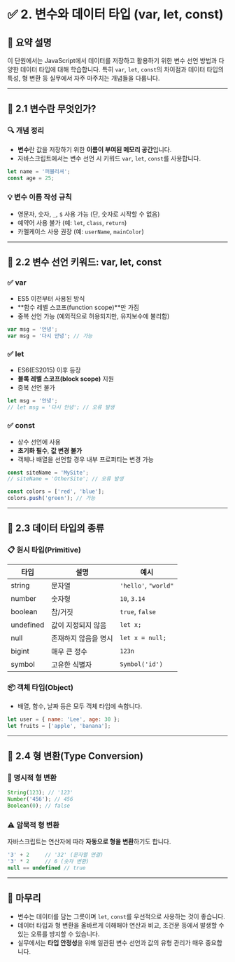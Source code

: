 
# ✅ 2. 변수와 데이터 타입 (var, let, const)

## 📌 요약 설명
이 단원에서는 JavaScript에서 데이터를 저장하고 활용하기 위한 변수 선언 방법과 다양한 데이터 타입에 대해 학습합니다. 특히 `var`, `let`, `const`의 차이점과 데이터 타입의 특성, 형 변환 등 실무에서 자주 마주치는 개념들을 다룹니다.

---

## 🧱 2.1 변수란 무엇인가?

### 🔍 개념 정리
- **변수**란 값을 저장하기 위한 **이름이 부여된 메모리 공간**입니다.
- 자바스크립트에서는 변수 선언 시 키워드 `var`, `let`, `const`를 사용합니다.

```js
let name = '퍼블리셔';
const age = 25;
```

### 💡 변수 이름 작성 규칙
- 영문자, 숫자, `_`, `$` 사용 가능 (단, 숫자로 시작할 수 없음)
- 예약어 사용 불가 (예: `let`, `class`, `return`)
- 카멜케이스 사용 권장 (예: `userName`, `mainColor`)

---

## 🧮 2.2 변수 선언 키워드: var, let, const

### ✅ var
- ES5 이전부터 사용된 방식
- **함수 레벨 스코프(function scope)**만 가짐
- 중복 선언 가능 (예외적으로 허용되지만, 유지보수에 불리함)

```js
var msg = '안녕';
var msg = '다시 안녕'; // 가능
```

### ✅ let
- ES6(ES2015) 이후 등장
- **블록 레벨 스코프(block scope)** 지원
- 중복 선언 불가

```js
let msg = '안녕';
// let msg = '다시 안녕'; // 오류 발생
```

### ✅ const
- 상수 선언에 사용
- **초기화 필수**, **값 변경 불가**
- 객체나 배열을 선언할 경우 내부 프로퍼티는 변경 가능

```js
const siteName = 'MySite';
// siteName = 'OtherSite'; // 오류 발생

const colors = ['red', 'blue'];
colors.push('green'); // 가능
```

---

## 🧪 2.3 데이터 타입의 종류

### 📋 원시 타입(Primitive)
| 타입 | 설명 | 예시 |
|------|------|------|
| string | 문자열 | `'hello'`, `"world"` |
| number | 숫자형 | `10`, `3.14` |
| boolean | 참/거짓 | `true`, `false` |
| undefined | 값이 지정되지 않음 | `let x;` |
| null | 존재하지 않음을 명시 | `let x = null;` |
| bigint | 매우 큰 정수 | `123n` |
| symbol | 고유한 식별자 | `Symbol('id')` |

### 📦 객체 타입(Object)
- 배열, 함수, 날짜 등은 모두 객체 타입에 속합니다.

```js
let user = { name: 'Lee', age: 30 };
let fruits = ['apple', 'banana'];
```

---

## 🔄 2.4 형 변환(Type Conversion)

### 🔁 명시적 형 변환
```js
String(123); // '123'
Number('456'); // 456
Boolean(0); // false
```

### ⚠️ 암묵적 형 변환
자바스크립트는 연산자에 따라 **자동으로 형을 변환**하기도 합니다.

```js
'3' + 2     // '32' (문자열 연결)
'3' * 2     // 6 (숫자 변환)
null == undefined // true
```

---

## 🧠 마무리
- 변수는 데이터를 담는 그릇이며 `let`, `const`를 우선적으로 사용하는 것이 좋습니다.
- 데이터 타입과 형 변환을 올바르게 이해해야 연산과 비교, 조건문 등에서 발생할 수 있는 오류를 방지할 수 있습니다.
- 실무에서는 **타입 안정성**을 위해 일관된 변수 선언과 값의 유형 관리가 매우 중요합니다.
